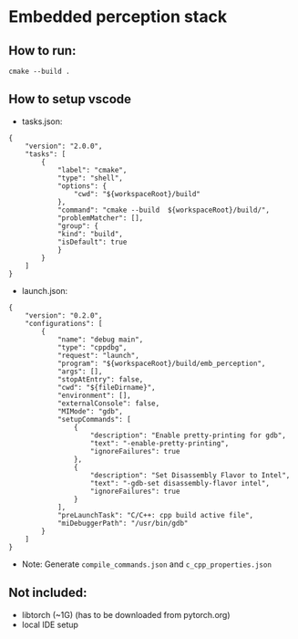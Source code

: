 # Embedded perception stack

## How to run:
```
cmake --build .
```

## How to setup vscode

* tasks.json:
```
{
    "version": "2.0.0",
    "tasks": [
        {
            "label": "cmake",
            "type": "shell",
            "options": {
                "cwd": "${workspaceRoot}/build"
            },
            "command": "cmake --build  ${workspaceRoot}/build/",
            "problemMatcher": [],
            "group": {
            "kind": "build",
            "isDefault": true
            }
        }
    ]
}
```

* launch.json:
```
{
    "version": "0.2.0",
    "configurations": [
        {
            "name": "debug main",
            "type": "cppdbg",
            "request": "launch",
            "program": "${workspaceRoot}/build/emb_perception",
            "args": [],
            "stopAtEntry": false,
            "cwd": "${fileDirname}",
            "environment": [],
            "externalConsole": false,
            "MIMode": "gdb",
            "setupCommands": [
                {
                    "description": "Enable pretty-printing for gdb",
                    "text": "-enable-pretty-printing",
                    "ignoreFailures": true
                },
                {
                    "description": "Set Disassembly Flavor to Intel",
                    "text": "-gdb-set disassembly-flavor intel",
                    "ignoreFailures": true
                }
            ],
            "preLaunchTask": "C/C++: cpp build active file",
            "miDebuggerPath": "/usr/bin/gdb"
        }
    ]
}
```

* Note: Generate `compile_commands.json` and `c_cpp_properties.json`

## Not included:

* libtorch (~1G) (has to be downloaded from pytorch.org)
* local IDE setup